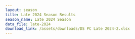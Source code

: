 ```yaml
---
layout: season
title: Late 2024 Season Results
season_name: Late 2024 Season
data_file: late-2024
download_link: /assets/downloads/DS PC Late 2024-2.xlsx
---
```


